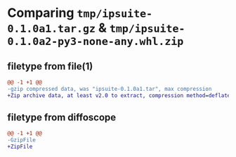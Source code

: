 # Comparing `tmp/ipsuite-0.1.0a1.tar.gz` & `tmp/ipsuite-0.1.0a2-py3-none-any.whl.zip`

## filetype from file(1)

```diff
@@ -1 +1 @@
-gzip compressed data, was "ipsuite-0.1.0a1.tar", max compression
+Zip archive data, at least v2.0 to extract, compression method=deflate
```

## filetype from diffoscope

```diff
@@ -1 +1 @@
-GzipFile
+ZipFile
```

